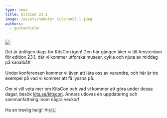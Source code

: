 ```yaml
---
type: news
title: KitsCon 23.1
image: /assets/nyheter_kitscon23.1.jpeg
authors:
  - gustavhjelm
---
```

<img class="image-left" src="/assets/nyheter_kitscon23.1.jpeg">

Det är äntligen dags för KitsCon igen! Den här gången åker vi till Amsterdam för edition 23.1, där vi kommer utforska museer, cykla och njuta av middag på kanalbåt!\
\
Under konferensen kommer vi även att lära oss av varandra, och här är tre exempel på vad vi kommer att få lyssna på.\
\
Om ni vill veta mer om KitsCon och vad vi kommer att göra under dessa dagar, besök [kits.se/kitscon](http://kits.se/kitscon). Annars utlovas en uppdatering och sammanfattning inom några veckor!\
\
Ha en trevlig helg! ☀️🇳🇱